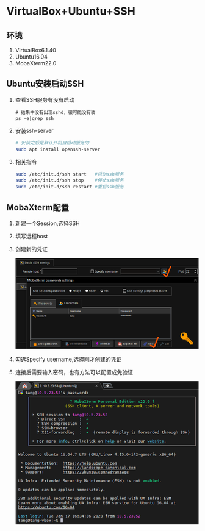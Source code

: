 # VirtualBox+Ubuntu+SSH

## 环境

1. VirtualBox6.1.40
2. Ubuntu16.04
3. MobaXterm22.0

## Ubuntu安装启动SSH

1. 查看SSH服务有没有启动
   
   ```bashag-0-1gmvep22iag-1-1gmvep22i
   # 结果中没有出现sshd，很可能没有装
   ps -e|grep ssh
   ```

2. 安装ssh-server
   
   ```bash
   # 安装之后是默认开机自启动服务的
   sudo apt install openssh-server
   ```

3. 相关指令
   
   ```bash
   sudo /etc/init.d/ssh start   #启动ssh服务
   sudo /etc/init.d/ssh stop    #停止ssh服务
   sudo /etc/init.d/ssh restart #重启ssh服务
   ```

## MobaXterm配置

1. 新建一个Session,选择SSH

2. 填写远程host

3. 创建新的凭证
   
   ![](VirtualBox+Ubuntu+SSH.assets/b1cace2e6d56880c94d44446667d610e49c691f7.png)

4. 勾选Specify username,选择刚才创建的凭证

5. 连接后需要输入密码，也有方法可以配置成免验证
   
   ![](VirtualBox+Ubuntu+SSH.assets/2023-01-17-17-25-53-image.png)
